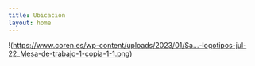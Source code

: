 ```yaml
---
title: Ubicación
layout: home
---
```



!(https://www.coren.es/wp-content/uploads/2023/01/Sa…-logotipos-jul-22_Mesa-de-trabajo-1-copia-1-1.png)
